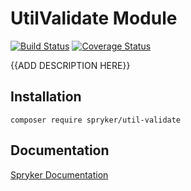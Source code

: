 # UtilValidate Module
[![Build Status](https://travis-ci.org/spryker/UtilValidate.svg)](https://travis-ci.org/spryker/UtilValidate)
[![Coverage Status](https://coveralls.io/repos/github/spryker/UtilValidate/badge.svg)](https://coveralls.io/github/spryker/UtilValidate)

{{ADD DESCRIPTION HERE}}

## Installation

```
composer require spryker/util-validate
```

## Documentation

[Spryker Documentation](https://academy.spryker.com/developing_with_spryker/module_guide/modules.html)

